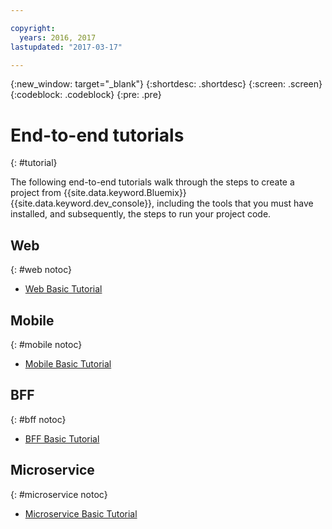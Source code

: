 ```yaml
---

copyright:
  years: 2016, 2017
lastupdated: "2017-03-17"

---
```

{:new_window: target="_blank"}
{:shortdesc: .shortdesc}
{:screen: .screen}
{:codeblock: .codeblock}
{:pre: .pre}

# End-to-end tutorials
{: #tutorial}

The following end-to-end tutorials walk through the steps to create a project from {{site.data.keyword.Bluemix}} {{site.data.keyword.dev_console}}, including the tools that you must have installed, and subsequently, the steps to run your project code.

## Web
{: #web notoc}

* [Web Basic Tutorial](tutorial_web.html)


## Mobile
{: #mobile notoc}

* [Mobile Basic Tutorial](tutorial_mobile.html)

<!--
* [Mobile Cloudant Sync Tutorial](tutorial_cloudant_sync.html)
* [Mobile {{site.data.keyword.openwhisk_short}} Tutorial](tutorial_openwhisk.html)
* [Mobile {{site.data.keyword.visualrecognitionshort}} Tutorial](tutorial_visual_recognition.html)
* [Mobile {{site.data.keyword.conversationshort}} Tutorial](tutorial_conversation.html)
* [Mobile Watson Language Tutorial](tutorial_watson_language.html)
* [Mobile Weather Tutorial](tutorial_weather.html)
-->


## BFF
{: #bff notoc}

* [BFF Basic Tutorial](tutorial_bff.html)


## Microservice
{: #microservice notoc}

* [Microservice Basic Tutorial](tutorial_microservice.html)
